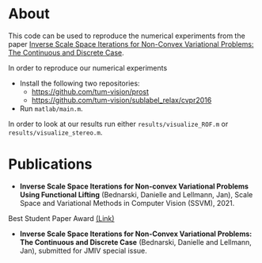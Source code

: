 # About

This code can be used to reproduce the numerical experiments from the paper [Inverse Scale Space Iterations for Non-Convex Variational Problems: The Continuous and Discrete Case](https://arxiv.org/abs/2203.10865).

In order to reproduce our numerical experiments 
- Install the following two repositories:
	- https://github.com/tum-vision/prost
	- https://github.com/tum-vision/sublabel_relax/cvpr2016
- Run ``matlab/main.m``.

In order to look at our results run either ``results/visualize_ROF.m`` or ``results/visualize_stereo.m``.

# Publications

- **Inverse Scale Space Iterations for Non-convex Variational Problems Using Functional Lifting** (Bednarski, Danielle and Lellmann, Jan), Scale Space and Variational Methods in Computer Vision (SSVM), 2021. 

Best Student Paper Award [(Link)](https://arxiv.org/abs/2105.02622)

- **Inverse Scale Space Iterations for Non-Convex Variational Problems: The Continuous and Discrete Case** (Bednarski, Danielle and Lellmann, Jan), submitted for JMIV special issue. 
